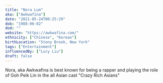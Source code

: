 ```yaml
---
title: "Nora Lum"
aka: ["Awkwafina"]
date: "2021-05-24T00:25:29"
dob: "1988-06-02"
dod: ""
website: "https://awkwafina.com/"
ethnicity: ["Chinese", "Korean"]
birthLocation: "Stony Brook, New York"
tags: ["Entertainment"]
influencedBy: ["Lucy Liu"]
draft: false
---
```


Nora, aka Awkwafina is best known for being a rapper and playing the role of Goh
Peik Lin in the all Asian cast "Crazy Rich Asians"

